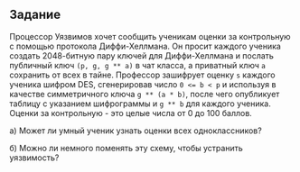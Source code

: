 Задание
-------

Процессор Уязвимов хочет сообщить ученикам оценки за контрольную с помощью протокола Диффи-Хеллмана.
Он просит каждого ученика создать 2048-битную пару ключей для Диффи-Хеллмана и послать публичный ключ
`(p, g, g ** a)` в чат класса, а приватный ключ `a` сохранить от всех в тайне.
Профессор зашифрует оценку `s` каждого ученика шифром DES,
сгенерировав число `0 <= b < p` и используя в качестве симметричного ключа `g ** (a * b)`, после чего опубликует таблицу
с указанием шифрограммы и `g ** b` для каждого ученика. Оценки за контрольную - это целые числа от 0 до 100 баллов.

а) Может ли умный ученик узнать оценки всех одноклассников?

б) Можно ли немного поменять эту схему, чтобы устранить уязвимость?
